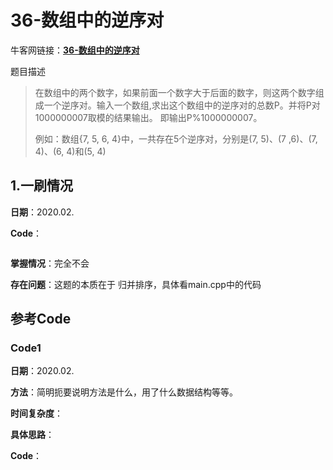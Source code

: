 # **36-数组中的逆序对**

牛客网链接：[**36-数组中的逆序对**](https://www.nowcoder.com/practice/96bd6684e04a44eb80e6a68efc0ec6c5?tpId=13&tqId=11188&rp=2&ru=%2Fta%2Fcoding-interviews&qru=%2Fta%2Fcoding-interviews%2Fquestion-ranking)

题目描述

> 在数组中的两个数字，如果前面一个数字大于后面的数字，则这两个数字组成一个逆序对。输入一个数组,求出这个数组中的逆序对的总数P。并将P对1000000007取模的结果输出。 即输出P%1000000007。
>
> 例如：数组{7, 5, 6, 4}中，一共存在5个逆序对，分别是(7, 5)、(7 ,6)、(7, 4)、(6, 4)和(5, 4)



## 1.一刷情况

**日期**：2020.02.

**Code**：

```c++

```

**掌握情况**：完全不会

**存在问题**：这题的本质在于 归并排序，具体看main.cpp中的代码





## 参考Code

### Code1 

**日期**：2020.02.

**方法**：简明扼要说明方法是什么，用了什么数据结构等等。

**时间复杂度**：

**具体思路**：

**Code**：

```c++

```


